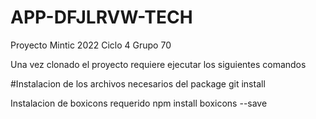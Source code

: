 # APP-DFJLRVW-TECH
Proyecto Mintic 2022 Ciclo 4 Grupo 70

Una vez clonado el proyecto requiere ejecutar los siguientes comandos

#Instalacion de los archivos necesarios del package
git install

Instalacion de boxicons requerido
npm install boxicons --save
